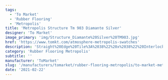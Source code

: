 ```yaml
---
tags:
  - 'To Market'
  - 'Rubber Flooring'
  - 'Metropolis'
title: 'Metropolis Structure Tm 903 Diamante Silver'
designer: 'To Market'
image_primary: 'img/Structure_Diamante%20Silver%20TM903.jpg'
href: 'https://www.tomkt.com/atmosphere-metropolis-swatches'
description: 'Straight%20Edge%20Tile%3A%2038%22%20x%2038%22%20Interlocking%20Tile%3A%2037%22%20x%2037%22'
category: 'Rubber Flooring Metropolis'
subtitle: ''
manufacturer: 'ToMarket'
slug: '/manufacturers/tomarket/rubber-flooring-metropolis/to-market-metropolis-structure-tm-903-diamante-silver'
date: '2021-02-22'
---
```


